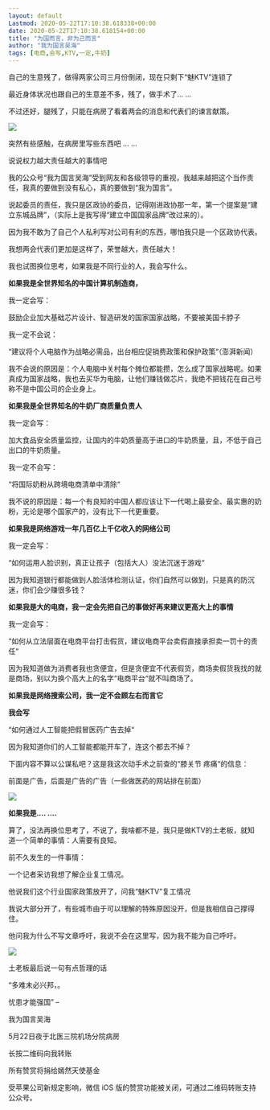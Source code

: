 ```yaml
---
layout: default
Lastmod: 2020-05-22T17:10:38.618338+00:00
date: 2020-05-22T17:10:38.618154+00:00
title: "为国而言，非为己而言"
author: "我为国言吴海"
tags: [电商,会写,KTV,一定,牛奶]
---
```


自己的生意残了，做得两家公司三月份倒闭，现在只剩下“魅KTV”连锁了

最近身体状况也跟自己的生意差不多，残了，做手术了… …

不过还好，腿残了，只能在病房了看着两会的消息和代表们的谏言献策。

![](https://images.weserv.nl/?url=https%3A//mmbiz.qpic.cn/mmbiz_jpg/G79BxUXKVAaaibc9qUruAoxFLeMQKiacGVDGapnfKSOBhDFSz4LXpNzD2lZuqRjjjwDxic185AJibdkeTKGI8ISEGQ/640%3Fwx_fmt%3Djpeg)

突然有些感触，在病房里写些东西吧 … …

说说权力越大责任越大的事情吧

我的公众号“我为国言吴海”受到网友和各级领导的重视，我越来越把这个当作责任，我真的要做到没有私心，真的要做到“我为国言”。

说起委员的责任，我只是区政协的委员，记得刚进政协那一年，第一个提案是“建立东城品牌”，（实际上是我写得“建立中国国家品牌”改过来的）。

因为我不敢为了自己个人私利写对公司有利的东西，哪怕我只是一个区政协代表。

我想两会代表们更加是这样了，荣誉越大，责任越大！

我也试图换位思考，如果我是不同行业的人，我会写什么。

**如果我是全世界知名的中国计算机制造商，**

我一定会写：

鼓励企业加大基础芯片设计、智造研发的国家国家战略，不要被美国卡脖子

我一定不会说：

“建议将个人电脑作为战略必需品，出台相应促销费政策和保护政策“（澎湃新闻）

我不会说的原因是：个人电脑中关村每个摊位都能攒，怎么成了国家战略呢。如果真成为国家战略，我也去买华为电脑，让他们赚钱做芯片，我绝不把钱花在自己号称不是中国公司的企业身上。

**如果我是全世界知名的牛奶厂商质量负责人**

我一定会写：

加大食品安全质量监控，让国内的牛奶质量高于进口的牛奶质量，且，不低于自己出口的牛奶质量。

我一定不会写：

“将国际奶粉从跨境电商清单中清除“

我不说的原因是：每一个有良知的中国人都应该让下一代喝上最安全、最实惠的奶粉，无论是哪个国家产的，没有比下一代更重要。

**如果我是网络游戏一年几百亿上千亿收入的网络公司**

我一定会写：

“如何运用人脸识别，真正让孩子（包括大人）没法沉迷于游戏“

因为我知道银行都能做到人脸活体检测认证，你们自然可以做到，只是真的防沉迷，你们会少赚很多钱？

**如果我是大的电商，我一定会先把自己的事做好再来建议更高大上的事情**

我一定会写：

“如何从立法层面在电商平台打击假货，建议电商平台卖假直接承担卖一罚十的责任“

因为我知道做为消费者我也贪便宜，但是贪便宜不代表假货，商场卖假货我找的就是商场，别以为换个高大上的名字“电商平台“就不叫商场了。

**如果我是网络搜索公司，我一定不会顾左右而言它**

**我会写**

“如何通过人工智能把假冒医药广告去掉“

因为我知道你们的人工智能都能开车了，连这个都去不掉？

下面内容不算以公谋私吧？这是我这次动手术之前查的“膝关节 疼痛“的信息：

前面是广告，后面是广告的广告（一些做医药的网站排在前面）

![](https://images.weserv.nl/?url=https%3A//mmbiz.qpic.cn/mmbiz_jpg/G79BxUXKVAaaibc9qUruAoxFLeMQKiacGVrFVCAicWM2SicWp0Zbj8U0S9oEVQl0ytPIIEUYVicZeVXteyJ0S7jPkicw/640%3Fwx_fmt%3Djpeg)

**如果我是…. ….**

算了，没法再换位思考了，不说了，我啥都不是，我只是做KTV的土老板，就知道一个简单的事情：人需要有良知。

前不久发生的一件事情：

一个记者采访我想了解企业复工情况。

他说我们这个行业国家政策放开了，问我“魅KTV”复工情况

我说大部分开了，有些城市由于可以理解的特殊原因没开，但是我相信自己撑得住。

他问我为什么不写文章呼吁，我说不会在这里写，因为我不能为自己呼吁。

![](https://images.weserv.nl/?url=https%3A//mmbiz.qpic.cn/mmbiz_png/G79BxUXKVAaaibc9qUruAoxFLeMQKiacGVnQTWibEDiacwoauAHTPUJVozafAoicNHprmHxgp7ogS7WyhfQ9dM3UORg/640%3Fwx_fmt%3Dpng)

土老板最后说一句有点哲理的话

“多难未必兴邦，。

忧患才能强国” –

我为国言吴海

5月22日夜于北医三院机场分院病房

长按二维码向我转账

所有赞赏将捐给嫣然天使基金

受苹果公司新规定影响，微信 iOS 版的赞赏功能被关闭，可通过二维码转账支持公众号。

